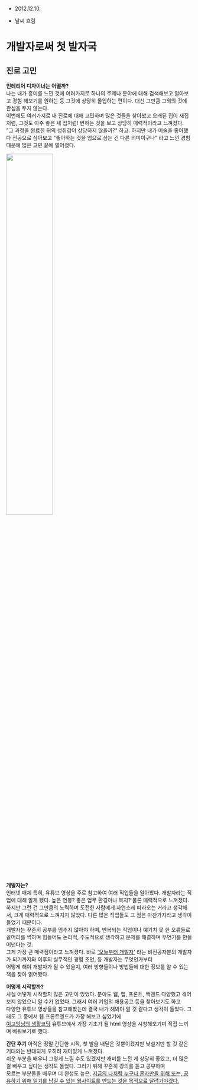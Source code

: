 <!DOCTYPE html>
<html>
<head>
<title>Pear15</title>
<meta charset="utf-8">
</head>
<body>
<ul>
  <li>2012.12.10.</li>
</ul>
<ul>
  <li>날씨 흐림</li>
</ul>
<h1>개발자로써 첫 발자국</h1>
<h2>진로 고민</h2>
 <p><strong>인테리어 디자이너는 어떨까?</strong><br>
      나는 내가 흥미를 느낀 것에 여러가지로 하나의 주제나 분야에 대해 검색해보고 알아보고 경험 해보기를 원하는 등 그것에 상당히 몰입하는 편이다. 대신 그만큼 그외의 것에 관심을 두지 않는다.<br>
      이번에도 여러가지로 내 진로에 대해 고민하며 많은 것들을 찾아봤고 오래된 집이 새집처럼, 그것도 아주 좋은 새 집처럼! 변하는 것을 보고 상당히 매력적이라고 느껴졌다.<br>
      "그 과정을 완료한 뒤의 성취감이 상당하지 않을까?" 하고. 하지만 내가 미술을 좋아했다 전공으로 삼아보고 "좋아하는 것을 업으로 삼는 건 다른 의미이구나" 라고 느낀 경험 때문에 많은 고민 끝에 멀어졌다.
      </p><img src="office01.jpg" width="50%"><p style="margin-top:15px;"></p>
  <p><strong>개발자는?</strong><br>
        인터넷 매체 특히, 유튜브 영상을 주로 참고하여 여러 직업들을 알아봤다. 개발자라는 직업에 대해 알게 됐다. 높은 연봉? 좋은 업무 환경이나 복지? 물론 매력적으로 느껴졌다.<br>
        하지만 그런 건 그만큼의 노력하며 도전한 사람에게 자연스레 따라오는 거라고 생각해서, 크게 매력적으로 느껴지지 않았다. 다른 많은 직업들도 그 점은 마찬가지라고 생각이 들었기 때문이다.<br>
        개발자는 꾸준히 공부를 멈추지 않아야 하며, 반복되는 작업이나 예기치 못 한 오류들로 골머리를 썩히며 힘들어도 논리적, 주도적으로 생각하고 문제를 해결하며 무언가를 만들어낸다는 것.<br>
        그게 가장 큰 매력점이라고 느껴졌다. 바로 <a href="https://book.naver.com/bookdb/book_detail.nhn?bid=21266286" target=_blank title="오늘부터 개발자 책 링크">'오늘부터 개발자'</a>
        라는 비전공자분의 개발자가 되기까지와 이후의 실무적인 경험 조언, 등 개발자는 무엇인가부터<br> 어떻게 해야 개발자가 될 수 있을지, 여러 방향들이나 방법들에 대한 정보를 알 수 있는 책을 찾아 읽어봤다.</p>
   <p><strong>어떻게 시작할까?</strong><br>
         사실 어떻게 시작할지 많은 고민이 있었다. 분야도 웹, 앱, 프론트, 백엔드 다양했고 겪어보지 않았으니 알 수가 없었다. 그래서 여러 기업의 채용공고 등을 찾아보기도 하고<br>
         다양한 유튜브 영상들을 참고해봤는데 결국 내가 해봐야 알 것 같다고 생각이 들었다. 그래도 그 중에서 웹 프론트엔드가 가장 해보고 싶었기에<br>
         <a href="https://www.youtube.com/watch?v=tZooW6PritE&list=PLuHgQVnccGMDZP7FJ_ZsUrdCGH68ppvPb&index=1" target=_blank title="생활코딩 유튜브 영상">
         이고잉님의 생활코딩</a> 유튜브에서 가장 기초가 될 html 영상을 시청해보기며 직접 느끼며 배워보기로 했다.</p>
    <p><strong>간단 후기</strong>
          아직은 정말 간단한 시작, 첫 발을 내딛은 것뿐이겠지만 낯설기만 할 것 같은 기대와는 반대되게 오히려 재미있게 느껴졌다.<br>
          쉬운 부분을 배우니 그렇게 느낄 수도 있겠지만 재미를 느낀 게 상당히 좋았고, 더 많은 걸 배우고 싶다는 생각도 들었다. 그러기 위해 꾸준히 강의를 듣고 공부하며<br>
          모르는 부분들을 배우며 더 완성도 높은, <u>지금의 나처럼 누구나 혼자만을 위해 또는, 공유하기 위해 일기를 남길 수 있는 웹사이트를 만드는 것을 목적으로 달려가야겠다.</u>
</body>
</html>
